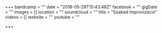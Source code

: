 +++
bandcamp = ""
date = "2018-05-29T15:43:48Z"
facebook = ""
gigDate = ""
images = []
location = ""
soundcloud = ""
title = "Szabad Improvizáció"
videos = []
website = ""
youtube = ""

+++
